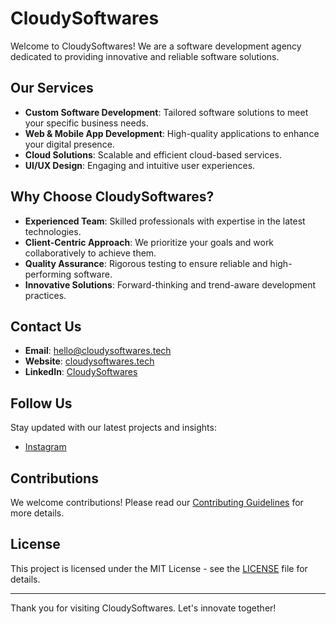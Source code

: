 # CloudySoftwares

Welcome to CloudySoftwares! We are a software development agency dedicated to providing innovative and reliable software solutions.

## Our Services

- **Custom Software Development**: Tailored software solutions to meet your specific business needs.
- **Web & Mobile App Development**: High-quality applications to enhance your digital presence.
- **Cloud Solutions**: Scalable and efficient cloud-based services.
- **UI/UX Design**: Engaging and intuitive user experiences.

## Why Choose CloudySoftwares?

- **Experienced Team**: Skilled professionals with expertise in the latest technologies.
- **Client-Centric Approach**: We prioritize your goals and work collaboratively to achieve them.
- **Quality Assurance**: Rigorous testing to ensure reliable and high-performing software.
- **Innovative Solutions**: Forward-thinking and trend-aware development practices.

## Contact Us

- **Email**: <a href="mailto:hello@cloudsoftwares.tech" target="_blank">hello@cloudysoftwares.tech</a>
- **Website**: <a href="https://www.cloudsoftwares.tech" target="_blank">cloudysoftwares.tech</a>
- **LinkedIn**: <a href="https://www.linkedin.com/company/cloudysoftware" target="_blank">CloudySoftwares</a>

## Follow Us

Stay updated with our latest projects and insights:

- <a href="https://www.instagram.com/cloudysoftwares" target="_blank">Instagram</a>

## Contributions

We welcome contributions! Please read our [Contributing Guidelines](/contributing/CONTRIBUTING.md) for more details.

## License

This project is licensed under the MIT License - see the [LICENSE](./LICENSE) file for details.

---

Thank you for visiting CloudySoftwares. Let's innovate together!
